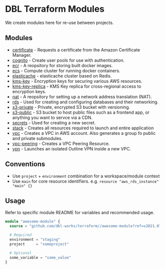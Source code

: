 # DBL Terraform Modules

We create modules here for re-use between projects.



## Modules

- [certificate](certificate/README.md) - Requests a certificate from the Amazon Certificate Manager.
- [cognito](cognito/README.md) - Create user pools for use with authentication.
- [ecr](ecr/README.md) - A reopsitory for storing built docker images.
- [ecs](ecs/README.md) - Compute cluster for running docker containers.
- [elasticache](elasticache/README.md) - elasticache cluster based on Redis.
- [kms-key](kms-key/README.md) - Encryption keys for securing various AWS resources.
- [kms-key-replica](kms-key-replica/README.md) - KMS Key replica for cross-regional access to encryption keys.
- [nat](nat/README.md) - A reopsitory for setting up a network address translation (NAT).
- [rds](rds/README.md) - Used for creating and configuring databases and their networking.
- [s3-private](s3-private/README.md) - Private, encrypted S3 bucket with versioning.
- [s3-public](s3-public/README.md) - S3 bucket to host public files such as a frontend app, or anything you want to servce via a CDN.
- [secrets](secrets/README.md) - Used for creating a new secret.
- [stack](stack/README.md) - Creates all resources required to launch and entire application
- [vpc](vpc/README.md) - Creates a VPC in AWS account. Also generates a group fo public and private submodules.
- [vpc-peering](vpc-peering/README.md) - Creates a VPC Peering Resource.
- [vpn](vpn/README.md) - Launches an isolated Outline VPN inside a new VPC.



## Conventions

- Use `project` + `environment` combination for a workspace/module context
- Use `main` for core resource identifiers. e.g. `resource "aws_rds_instance" "main" {}`



## Usage

Refer to specific module README for variables and recommended usage.

```terraform
module "awesome-module" {
  source = "github.com/dbl-works/terraform//awesome-module?ref=v2021.07.05"

  # Required
  environment = "staging"
  project     = "someproject"

  # Optional
  some_variable = "some_value"
}
```
